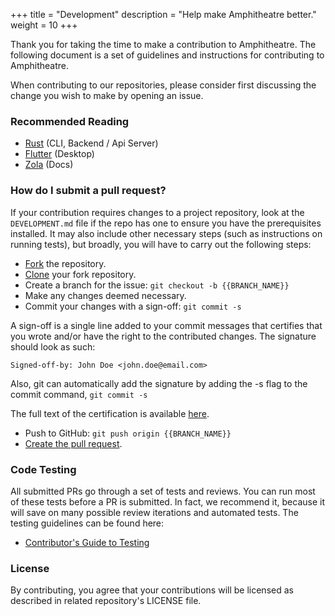 +++
title = "Development"
description = "Help make Amphitheatre better."
weight = 10
+++

Thank you for taking the time to make a contribution to Amphitheatre. The following
document is a set of guidelines and instructions for contributing to Amphitheatre.

When contributing to our repositories, please consider first discussing the
change you wish to make by opening an issue.

### Recommended Reading

- [Rust](https://www.rust-lang.org/learn/get-started) (CLI, Backend / Api Server)
- [Flutter](https://docs.flutter.dev/) (Desktop)
- [Zola](https://www.getzola.org/documentation/getting-started/overview/) (Docs)

### How do I submit a pull request?

If your contribution requires changes to a project repository, look at the
`DEVELOPMENT.md` file if the repo has one to ensure you have the prerequisites
installed. It may also include other necessary steps (such as instructions on
running tests), but broadly, you will have to carry out the following steps:

- [Fork](https://docs.github.com/en/pull-requests/collaborating-with-pull-requests/working-with-forks/fork-a-repo) the repository.
- [Clone](https://docs.github.com/en/repositories/creating-and-managing-repositories/cloning-a-repository) your fork repository.
- Create a branch for the issue: `git checkout -b {{BRANCH_NAME}}`
- Make any changes deemed necessary.
- Commit your changes with a sign-off: `git commit -s`

A sign-off is a single line added to your commit messages that certifies that
you wrote and/or have the right to the contributed changes. The signature should
look as such:

```
Signed-off-by: John Doe <john.doe@email.com>
```

Also, git can automatically add the signature by adding the -s flag to the
commit command, `git commit -s`

The full text of the certification is available
[here](https://developercertificate.org/).

- Push to GitHub: `git push origin {{BRANCH_NAME}}`
- [Create the pull
  request](https://docs.github.com/en/pull-requests/collaborating-with-pull-requests/proposing-changes-to-your-work-with-pull-requests/creating-a-pull-request-from-a-fork).

### Code Testing

All submitted PRs go through a set of tests and reviews. You can run most of
these tests before a PR is submitted. In fact, we recommend it, because it will
save on many possible review iterations and automated tests. The testing
guidelines can be found here:

- [Contributor's Guide to Testing](@/contributing/testing.md)

### License

By contributing, you agree that your contributions will be licensed as described
in related repository's LICENSE file.
